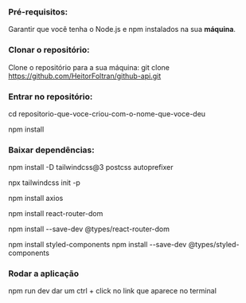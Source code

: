 ### Pré-requisitos:

Garantir que você tenha o Node.js e npm instalados na sua **máquina**.  

### Clonar o repositório:

Clone o repositório para a sua máquina:  git clone https://github.com/HeitorFoltran/github-api.git

### Entrar no repositório:

cd repositorio-que-voce-criou-com-o-nome-que-voce-deu


npm install

### Baixar dependências:

npm install -D tailwindcss@3 postcss autoprefixer

npx tailwindcss init -p


npm install axios


npm install react-router-dom

npm install --save-dev @types/react-router-dom


npm install styled-components
npm install --save-dev @types/styled-components

### Rodar a aplicação

npm run dev
dar um ctrl + click no link que aparece no terminal 
